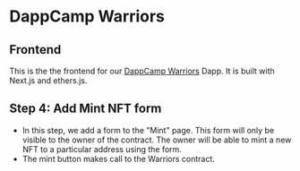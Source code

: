 # DappCamp Warriors

## Frontend

This is the the frontend for our [DappCamp Warriors](https://github.com/DappCamp-Cohort-4/dappcamp-warriors) Dapp. It is built with Next.js and ethers.js.

## Step 4: Add Mint NFT form

- In this step, we add a form to the "Mint" page. This form will only be visible to the owner of the contract. The owner will be able to mint a new NFT to a particular address using the form.
- The mint button makes call to the Warriors contract.
